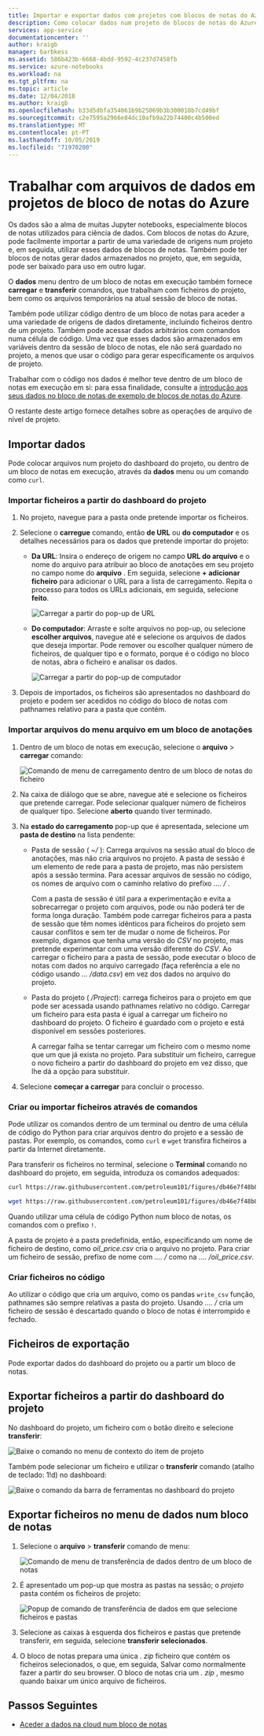 ```yaml
---
title: Importar e exportar dados com projetos com blocos de notas do Azure
description: Como colocar dados num projeto de blocos de notas do Azure a partir de origens externas e como exportar dados de um projeto.
services: app-service
documentationcenter: ''
author: kraigb
manager: barbkess
ms.assetid: 586b423b-6668-4bdd-9592-4c237d7458fb
ms.service: azure-notebooks
ms.workload: na
ms.tgt_pltfrm: na
ms.topic: article
ms.date: 12/04/2018
ms.author: kraigb
ms.openlocfilehash: b33d5dbfa354061b9b25069b3b300010b7cd49bf
ms.sourcegitcommit: c2e7595a2966e84dc10afb9a22b74400c4b500ed
ms.translationtype: MT
ms.contentlocale: pt-PT
ms.lasthandoff: 10/05/2019
ms.locfileid: "71970200"
---
```

# <a name="work-with-data-files-in-azure-notebook-projects"></a>Trabalhar com arquivos de dados em projetos de bloco de notas do Azure

Os dados são a alma de muitas Jupyter notebooks, especialmente blocos de notas utilizados para ciência de dados. Com blocos de notas do Azure, pode facilmente importar a partir de uma variedade de origens num projeto e, em seguida, utilizar esses dados de blocos de notas. Também pode ter blocos de notas gerar dados armazenados no projeto, que, em seguida, pode ser baixado para uso em outro lugar.

O **dados** menu dentro de um bloco de notas em execução também fornece **carregar** e **transferir** comandos, que trabalham com ficheiros do projeto, bem como os arquivos temporários na atual sessão de bloco de notas.

Também pode utilizar código dentro de um bloco de notas para aceder a uma variedade de origens de dados diretamente, incluindo ficheiros dentro de um projeto. Também pode acessar dados arbitrários com comandos numa célula de código. Uma vez que esses dados são armazenados em variáveis dentro da sessão de bloco de notas, ele não será guardado no projeto, a menos que usar o código para gerar especificamente os arquivos de projeto.

Trabalhar com o código nos dados é melhor teve dentro de um bloco de notas em execução em si: para essa finalidade, consulte a [introdução aos seus dados no bloco de notas de exemplo de blocos de notas do Azure](https://notebooks.azure.com/Microsoft/projects/samples/html/Getting%20to%20your%20Data%20in%20Azure%20Notebooks.ipynb).

O restante deste artigo fornece detalhes sobre as operações de arquivo de nível de projeto.

## <a name="import-data"></a>Importar dados

Pode colocar arquivos num projeto do dashboard do projeto, ou dentro de um bloco de notas em execução, através da **dados** menu ou um comando como `curl`.

### <a name="import-files-from-the-project-dashboard"></a>Importar ficheiros a partir do dashboard do projeto

1. No projeto, navegue para a pasta onde pretende importar os ficheiros.

1. Selecione o **carregue** comando, então **de URL** ou **do computador** e os detalhes necessários para os dados que pretende importar do projeto:

   - **Da URL**: Insira o endereço de origem no campo **URL do arquivo** e o nome do arquivo para atribuir ao bloco de anotações em seu projeto no campo nome do **arquivo** . Em seguida, selecione **+ adicionar ficheiro** para adicionar o URL para a lista de carregamento. Repita o processo para todos os URLs adicionais, em seguida, selecione **feito**.

     ![Carregar a partir do pop-up de URL](media/quickstarts/upload-from-url-popup.png)

   - **Do computador**: Arraste e solte arquivos no pop-up, ou selecione **escolher arquivos**, navegue até e selecione os arquivos de dados que deseja importar. Pode remover ou escolher qualquer número de ficheiros, de qualquer tipo e o formato, porque é o código no bloco de notas, abra o ficheiro e analisar os dados.

     ![Carregar a partir do pop-up de computador](media/quickstarts/upload-from-computer-popup.png)

1. Depois de importados, os ficheiros são apresentados no dashboard do projeto e podem ser acedidos no código do bloco de notas com pathnames relativo para a pasta que contém.

### <a name="import-files-from-the-file-menu-in-a-notebook"></a>Importar arquivos do menu arquivo em um bloco de anotações

1. Dentro de um bloco de notas em execução, selecione o **arquivo** > **carregar** comando:

    ![Comando de menu de carregamento dentro de um bloco de notas do ficheiro](media/file-menu-upload.png)

1. Na caixa de diálogo que se abre, navegue até e selecione os ficheiros que pretende carregar. Pode selecionar qualquer número de ficheiros de qualquer tipo. Selecione **aberto** quando tiver terminado.

1. Na **estado do carregamento** pop-up que é apresentada, selecione um **pasta de destino** na lista pendente:

    - Pasta de sessão ( *~/* ): Carrega arquivos na sessão atual do bloco de anotações, mas não cria arquivos no projeto. A pasta de sessão é um elemento de rede para a pasta de projeto, mas não persistem após a sessão termina. Para acessar arquivos de sessão no código, os nomes de arquivo com o caminho relativo do prefixo *.... /* .

        Com a pasta de sessão é útil para a experimentação e evita a sobrecarregar o projeto com arquivos, pode ou não poderá ter de forma longa duração. Também pode carregar ficheiros para a pasta de sessão que têm nomes idênticos para ficheiros do projeto sem causar conflitos e sem ter de mudar o nome de ficheiros. Por exemplo, digamos que tenha uma versão do *CSV* no projeto, mas pretende experimentar com uma versão diferente do *CSV*. Ao carregar o ficheiro para a pasta de sessão, pode executar o bloco de notas com dados no arquivo carregado (faça referência a ele no código usando *... /data.csv*) em vez dos dados no arquivo do projeto.

    - Pasta do projeto ( */Project*): carrega ficheiros para o projeto em que pode ser acessada usando pathnames relativo no código. Carregar um ficheiro para esta pasta é igual a carregar um ficheiro no dashboard do projeto. O ficheiro é guardado com o projeto e está disponível em sessões posteriores.

        A carregar falha se tentar carregar um ficheiro com o mesmo nome que um que já exista no projeto. Para substituir um ficheiro, carregue o novo ficheiro a partir do dashboard do projeto em vez disso, que lhe dá a opção para substituir.

1. Selecione **começar a carregar** para concluir o processo.

### <a name="create-or-import-files-using-commands"></a>Criar ou importar ficheiros através de comandos

Pode utilizar os comandos dentro de um terminal ou dentro de uma célula de código do Python para criar arquivos dentro do projeto e a sessão de pastas. Por exemplo, os comandos, como `curl` e `wget` transfira ficheiros a partir da Internet diretamente.

Para transferir os ficheiros no terminal, selecione o **Terminal** comando no dashboard do projeto, em seguida, introduza os comandos adequados:

```bash
curl https://raw.githubusercontent.com/petroleum101/figures/db46e7f48b8aab67a0dfe31696f6071fb7a84f1e/oil_price/oil_price.csv -o oil_price.csv

wget https://raw.githubusercontent.com/petroleum101/figures/db46e7f48b8aab67a0dfe31696f6071fb7a84f1e/oil_price/oil_price.csv -o oil_price.csv
```

Quando utilizar uma célula de código Python num bloco de notas, os comandos com o prefixo `!`.

A pasta de projeto é a pasta predefinida, então, especificando um nome de ficheiro de destino, como *oil_price.csv* cria o arquivo no projeto. Para criar um ficheiro de sessão, prefixo de nome com *.... /* como na *.... /oil_price.csv*.

### <a name="create-files-in-code"></a>Criar ficheiros no código

Ao utilizar o código que cria um arquivo, como os pandas `write_csv` função, pathnames são sempre relativas a pasta do projeto. Usando *.... /* cria um ficheiro de sessão é descartado quando o bloco de notas é interrompido e fechado.

## <a name="export-files"></a>Ficheiros de exportação

Pode exportar dados do dashboard do projeto ou a partir um bloco de notas.

## <a name="export-files-from-the-project-dashboard"></a>Exportar ficheiros a partir do dashboard do projeto

No dashboard do projeto, um ficheiro com o botão direito e selecione **transferir**:

![Baixe o comando no menu de contexto do item de projeto](media/download-command.png)

Também pode selecionar um ficheiro e utilizar o **transferir** comando (atalho de teclado: 1!d) no dashboard:

![Baixe o comando da barra de ferramentas no dashboard do projeto](media/download-command-toolbar.png)

## <a name="export-files-from-the-data-menu-in-a-notebook"></a>Exportar ficheiros no menu de dados num bloco de notas

1. Selecione o **arquivo** > **transferir** comando de menu:

    ![Comando de menu de transferência de dados dentro de um bloco de notas](media/file-menu-download.png)

1. É apresentado um pop-up que mostra as pastas na sessão; o *projeto* pasta contém os ficheiros de projeto:

    ![Popup de comando de transferência de dados em que selecione ficheiros e pastas](media/file-menu-download-popup.png)

1. Selecione as caixas à esquerda dos ficheiros e pastas que pretende transferir, em seguida, selecione **transferir selecionados**.

1. O bloco de notas prepara uma única *. zip* ficheiro que contém os ficheiros selecionados, o que, em seguida, Salvar como normalmente fazer a partir do seu browser. O bloco de notas cria um *. zip* , mesmo quando baixar um único arquivo de ficheiros.

## <a name="next-steps"></a>Passos Seguintes

- [Aceder a dados na cloud num bloco de notas](access-data-resources-jupyter-notebooks.md)
